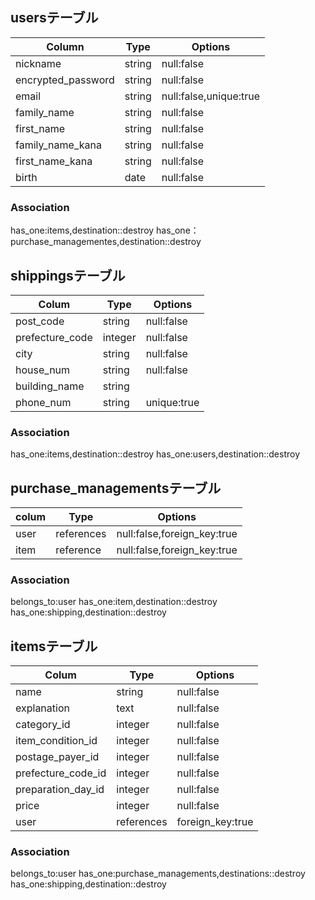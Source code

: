 ## usersテーブル

|  Column           |  Type |  Options              |
| ------------------| ------| ----------------------|
| nickname          | string| null:false            |
| encrypted_password| string| null:false            |
| email             | string| null:false,unique:true|
| family_name       | string| null:false            |
| first_name        | string| null:false            |
| family_name_kana  | string| null:false            |
| first_name_kana   | string| null:false            |
| birth             | date  | null:false            |

### Association
has_one:items,destination::destroy
has_one：purchase_managementes,destination::destroy

## shippingsテーブル
|  Colum          |  Type      |  Options   |
| ----------------| -----------| -----------|
| post_code       | string     | null:false |
| prefecture_code | integer    | null:false |
| city            | string     | null:false |
| house_num       | string     | null:false |
| building_name   | string     |            |
| phone_num       | string     | unique:true|

### Association
has_one:items,destination::destroy
has_one:users,destination::destroy

## purchase_managementsテーブル
|colum| Type      | Options                    |
| ----| ----------| ---------------------------|
| user| references| null:false,foreign_key:true|
| item| reference | null:false,foreign_key:true|

### Association
belongs_to:user
has_one:item,destination::destroy
has_one:shipping,destination::destroy

## itemsテーブル
| Colum             | Type      | Options         |
| ------------------| ----------| ----------------|
| name              | string    | null:false      |
| explanation       | text      | null:false      |
| category_id       | integer   | null:false      |
| item_condition_id | integer   | null:false      |
| postage_payer_id  | integer   | null:false      |
| prefecture_code_id| integer   | null:false      |
| preparation_day_id| integer   | null:false      |
| price             | integer   | null:false      |
| user              | references| foreign_key:true|

### Association
belongs_to:user
has_one:purchase_managements,destinations::destroy
has_one:shipping,destination::destroy